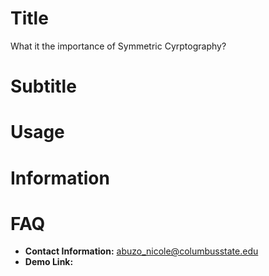 # Title
What it the importance of Symmetric Cyrptography?

# Subtitle
# Usage
# Information

# FAQ
* **Contact Information:** abuzo_nicole@columbusstate.edu
* **Demo Link:** 

